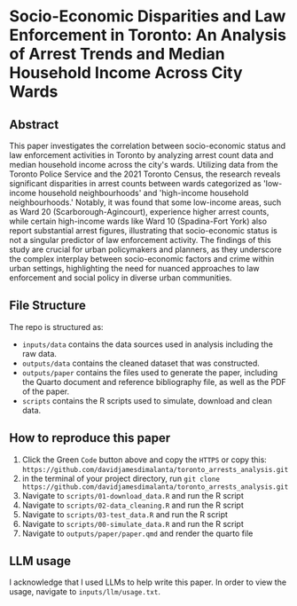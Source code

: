 # Socio-Economic Disparities and Law Enforcement in Toronto: An Analysis of Arrest Trends and Median Household Income Across City Wards
## Abstract
This paper investigates the correlation between socio-economic status and law enforcement activities in Toronto by analyzing arrest count data and median household income across the city's wards. Utilizing data from the Toronto Police Service and the 2021 Toronto Census, the research reveals significant disparities in arrest counts between wards categorized as 'low-income household neighbourhoods' and 'high-income household neighbourhoods.' Notably, it was found that some low-income areas, such as Ward 20 (Scarborough-Agincourt), experience higher arrest counts, while certain high-income wards like Ward 10 (Spadina-Fort York) also report substantial arrest figures, illustrating that socio-economic status is not a singular predictor of law enforcement activity. The findings of this study are crucial for urban policymakers and planners, as they underscore the complex interplay between socio-economic factors and crime within urban settings, highlighting the need for nuanced approaches to law enforcement and social policy in diverse urban communities. 
## File Structure
The repo is structured as:

- `inputs/data` contains the data sources used in analysis including the raw data.
- `outputs/data` contains the cleaned dataset that was constructed.
- `outputs/paper` contains the files used to generate the paper, including the Quarto document and reference bibliography file, as well as the PDF of the paper.
- `scripts` contains the R scripts used to simulate, download and clean data.

## How to reproduce this paper
1. Click the Green `Code` button above and copy the `HTTPS` or copy this: `https://github.com/davidjamesdimalanta/toronto_arrests_analysis.git`
2. in the terminal of your project directory, run `git clone https://github.com/davidjamesdimalanta/toronto_arrests_analysis.git`
3. Navigate to `scripts/01-download_data.R` and run the R script
4. Navigate to `scripts/02-data_cleaning.R` and run the R script
5. Navigate to `scripts/03-test_data.R` and run the R script 
6. Navigate to `scripts/00-simulate_data.R` and run the R script
7. Navigate to `outputs/paper/paper.qmd` and render the quarto file

## LLM usage
I acknowledge that I used LLMs to help write this paper. In order to view the usage, navigate to `inputs/llm/usage.txt`.